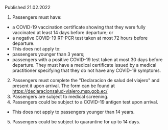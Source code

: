 Published 21.02.2022
1. Passengers must have:
- a COVID-19 vaccination certificate showing that they were fully vaccinated at least 14 days before departure; or
- a negative COVID-19 RT-PCR test taken at most 72 hours before departure.
- This does not apply to:
- passengers younger than 3 years;
- passengers with a positive COVID-19 test taken at most 30 days before departure. They must have a medical certificate issued by a medical practitioner specifying that they do not have any COVID-19 symptoms.
2. Passengers must complete the "Declaracion de salud del viajero" and present it upon arrival. The form can be found at <a href="https://declaracionsalud-viajero.msp.gob.ec/">https://declaracionsalud-viajero.msp.gob.ec/</a>
3. Passengers are subject to medical screening.
4. Passengers could be subject to a COVID-19 antigen test upon arrival.
- This does not apply to passengers younger than 14 years.
5. Passengers could be subject to quarantine for up to 14 days.